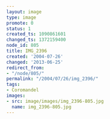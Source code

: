```yaml
---
layout: image
type: image
promote: 0
status: 1
created_ts: 1090861601
changed_ts: 1372159400
node_id: 805
title: IMG_2396
created: '2004-07-26'
changed: '2013-06-25'
redirect_from:
- "/node/805/"
permalink: "/2004/07/26/img_2396/"
tags:
- Coromandel
images:
- src: image/images/img_2396-805.jpg
  name: img_2396-805.jpg
---
```


